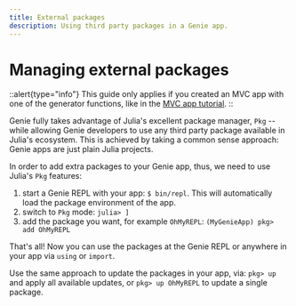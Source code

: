 ```yaml
---
title: External packages
description: Using third party packages in a Genie app.
---
```


# Managing external packages
::alert{type="info"}
This guide only applies if you created an MVC app with one of the generator functions, like in the [MVC app tutorial](/tutorials/mvc-movies-app).
::

Genie fully takes advantage of Julia's excellent package manager, `Pkg` -- while allowing Genie developers to use any
third party package available in Julia's ecosystem. This is achieved by taking a common sense approach: Genie apps are
just plain Julia projects.

In order to add extra packages to your Genie app, thus, we need to use Julia's `Pkg` features:

1. start a Genie REPL with your app: `$ bin/repl`. This will automatically load the package environment of the app.
2. switch to `Pkg` mode: `julia> ]`
3. add the package you want, for example `OhMyREPL`: `(MyGenieApp) pkg> add OhMyREPL`

That's all! Now you can use the packages at the Genie REPL or anywhere in your app via `using` or `import`.

Use the same approach to update the packages in your app, via: `pkg> up` and apply all available updates,
or `pkg> up OhMyREPL` to update a single package.
